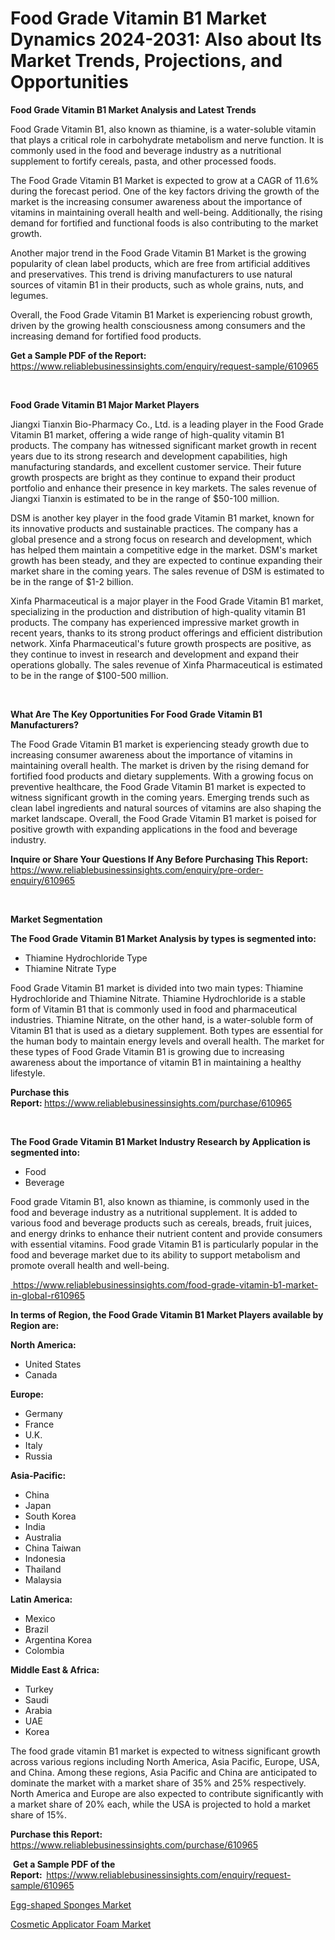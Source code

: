 <p><h1>Food Grade Vitamin B1 Market Dynamics 2024-2031: Also about Its Market Trends, Projections, and Opportunities</h1></p><p><strong>Food Grade Vitamin B1 Market Analysis and Latest Trends</strong></p>
<p><p>Food Grade Vitamin B1, also known as thiamine, is a water-soluble vitamin that plays a critical role in carbohydrate metabolism and nerve function. It is commonly used in the food and beverage industry as a nutritional supplement to fortify cereals, pasta, and other processed foods.</p><p>The Food Grade Vitamin B1 Market is expected to grow at a CAGR of 11.6% during the forecast period. One of the key factors driving the growth of the market is the increasing consumer awareness about the importance of vitamins in maintaining overall health and well-being. Additionally, the rising demand for fortified and functional foods is also contributing to the market growth.</p><p>Another major trend in the Food Grade Vitamin B1 Market is the growing popularity of clean label products, which are free from artificial additives and preservatives. This trend is driving manufacturers to use natural sources of vitamin B1 in their products, such as whole grains, nuts, and legumes.</p><p>Overall, the Food Grade Vitamin B1 Market is experiencing robust growth, driven by the growing health consciousness among consumers and the increasing demand for fortified food products.</p></p>
<p><strong>Get a Sample PDF of the Report:&nbsp;</strong> <a href="https://www.reliablebusinessinsights.com/enquiry/request-sample/610965">https://www.reliablebusinessinsights.com/enquiry/request-sample/610965</a></p>
<p>&nbsp;</p>
<p><strong>Food Grade Vitamin B1 Major Market Players</strong></p>
<p><p>Jiangxi Tianxin Bio-Pharmacy Co., Ltd. is a leading player in the Food Grade Vitamin B1 market, offering a wide range of high-quality vitamin B1 products. The company has witnessed significant market growth in recent years due to its strong research and development capabilities, high manufacturing standards, and excellent customer service. Their future growth prospects are bright as they continue to expand their product portfolio and enhance their presence in key markets. The sales revenue of Jiangxi Tianxin is estimated to be in the range of $50-100 million.</p><p>DSM is another key player in the food grade Vitamin B1 market, known for its innovative products and sustainable practices. The company has a global presence and a strong focus on research and development, which has helped them maintain a competitive edge in the market. DSM's market growth has been steady, and they are expected to continue expanding their market share in the coming years. The sales revenue of DSM is estimated to be in the range of $1-2 billion.</p><p>Xinfa Pharmaceutical is a major player in the Food Grade Vitamin B1 market, specializing in the production and distribution of high-quality vitamin B1 products. The company has experienced impressive market growth in recent years, thanks to its strong product offerings and efficient distribution network. Xinfa Pharmaceutical's future growth prospects are positive, as they continue to invest in research and development and expand their operations globally. The sales revenue of Xinfa Pharmaceutical is estimated to be in the range of $100-500 million.</p></p>
<p>&nbsp;</p>
<p><strong>What Are The Key Opportunities For Food Grade Vitamin B1 Manufacturers?</strong></p>
<p><p>The Food Grade Vitamin B1 market is experiencing steady growth due to increasing consumer awareness about the importance of vitamins in maintaining overall health. The market is driven by the rising demand for fortified food products and dietary supplements. With a growing focus on preventive healthcare, the Food Grade Vitamin B1 market is expected to witness significant growth in the coming years. Emerging trends such as clean label ingredients and natural sources of vitamins are also shaping the market landscape. Overall, the Food Grade Vitamin B1 market is poised for positive growth with expanding applications in the food and beverage industry.</p></p>
<p><strong>Inquire or Share Your Questions If Any Before Purchasing This Report:</strong> <a href="https://www.reliablebusinessinsights.com/enquiry/pre-order-enquiry/610965">https://www.reliablebusinessinsights.com/enquiry/pre-order-enquiry/610965</a></p>
<p>&nbsp;</p>
<p><strong>Market Segmentation</strong></p>
<p><strong>The Food Grade Vitamin B1 Market Analysis by types is segmented into:</strong></p>
<p><ul><li>Thiamine Hydrochloride Type</li><li>Thiamine Nitrate Type</li></ul></p>
<p><p>Food Grade Vitamin B1 market is divided into two main types: Thiamine Hydrochloride and Thiamine Nitrate. Thiamine Hydrochloride is a stable form of Vitamin B1 that is commonly used in food and pharmaceutical industries. Thiamine Nitrate, on the other hand, is a water-soluble form of Vitamin B1 that is used as a dietary supplement. Both types are essential for the human body to maintain energy levels and overall health. The market for these types of Food Grade Vitamin B1 is growing due to increasing awareness about the importance of vitamin B1 in maintaining a healthy lifestyle.</p></p>
<p><strong>Purchase this Report:&nbsp;</strong><a href="https://www.reliablebusinessinsights.com/purchase/610965">https://www.reliablebusinessinsights.com/purchase/610965</a></p>
<p>&nbsp;</p>
<p><strong>The Food Grade Vitamin B1 Market Industry Research by Application is segmented into:</strong></p>
<p><ul><li>Food</li><li>Beverage</li></ul></p>
<p><p>Food grade Vitamin B1, also known as thiamine, is commonly used in the food and beverage industry as a nutritional supplement. It is added to various food and beverage products such as cereals, breads, fruit juices, and energy drinks to enhance their nutrient content and provide consumers with essential vitamins. Food grade Vitamin B1 is particularly popular in the food and beverage market due to its ability to support metabolism and promote overall health and well-being.</p></p>
<p><a href="https://www.reliablebusinessinsights.com/food-grade-vitamin-b1-market-in-global-r610965">&nbsp;https://www.reliablebusinessinsights.com/food-grade-vitamin-b1-market-in-global-r610965</a></p>
<p><strong>In terms of Region, the Food Grade Vitamin B1 Market Players available by Region are:</strong></p>
<p>
    <p> <strong> North America: </strong>
        <ul>
            <li>United States</li>
            <li>Canada</li>
        </ul>
        </p> 
    <p> <strong> Europe: </strong>
        <ul>
            <li>Germany</li>
            <li>France</li>
            <li>U.K.</li>
            <li>Italy</li>
            <li>Russia</li>
        </ul>
        </p> 
    <p> <strong> Asia-Pacific: </strong>
        <ul>
            <li>China</li>
            <li>Japan</li>
            <li>South Korea</li>
            <li>India</li>
            <li>Australia</li>
            <li>China Taiwan</li>
            <li>Indonesia</li>
            <li>Thailand</li>
            <li>Malaysia</li>
        </ul>
        </p> 
    <p> <strong> Latin America: </strong>
        <ul>
            <li>Mexico</li>
            <li>Brazil</li>
            <li>Argentina Korea</li>
            <li>Colombia</li>
        </ul>
        </p> 
    <p> <strong> Middle East & Africa: </strong>
        <ul>
            <li>Turkey</li>
            <li>Saudi</li>
            <li>Arabia</li>
            <li>UAE</li>
            <li>Korea</li>
        </ul>
    </p>
    </p>
<p><p>The food grade vitamin B1 market is expected to witness significant growth across various regions including North America, Asia Pacific, Europe, USA, and China. Among these regions, Asia Pacific and China are anticipated to dominate the market with a market share of 35% and 25% respectively. North America and Europe are also expected to contribute significantly with a market share of 20% each, while the USA is projected to hold a market share of 15%.</p></p>
<p><strong>Purchase this Report: </strong><a href="https://www.reliablebusinessinsights.com/purchase/610965">https://www.reliablebusinessinsights.com/purchase/610965</a></p>
<p>&nbsp;<strong>Get a Sample PDF of the Report:&nbsp;&nbsp;</strong><a href="https://www.reliablebusinessinsights.com/enquiry/request-sample/610965">https://www.reliablebusinessinsights.com/enquiry/request-sample/610965</a></p>
<p><strong></strong></p>
<p><p><a href="https://github.com/ctanaka235/Market-Research-Report-List-1/blob/main/egg-shaped-sponges-market.md">Egg-shaped Sponges Market</a></p><p><a href="https://github.com/JermaineCrona2023/Market-Research-Report-List-2/blob/main/cosmetic-applicator-foam-market.md">Cosmetic Applicator Foam Market</a></p></p>